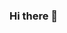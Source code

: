 ### Hi there 👋

<!--
**faoyoki/faoyoki** is a ✨ _special_ ✨ repository because its `README.md` (this file) appears on your GitHub profile.

Here are some ideas to get you started:

Estou treinando 10-02
